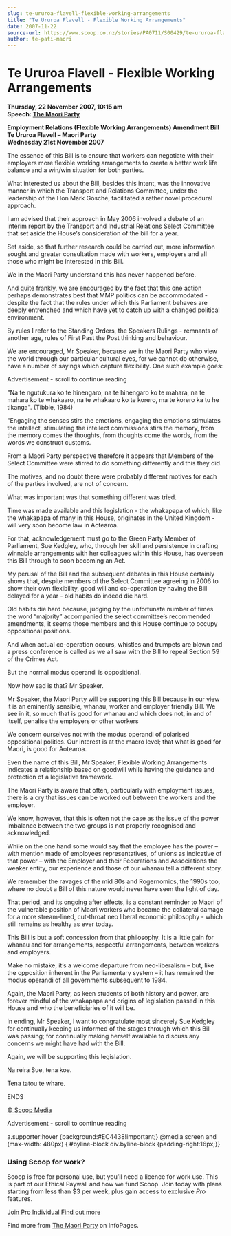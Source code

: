 ```yaml
---
slug: te-ururoa-flavell-flexible-working-arrangements
title: "Te Ururoa Flavell - Flexible Working Arrangements"
date: 2007-11-22
source-url: https://www.scoop.co.nz/stories/PA0711/S00429/te-ururoa-flavell-flexible-working-arrangements.htm
author: te-pati-maori
---
```

Te Ururoa Flavell - Flexible Working Arrangements
=================================================

**Thursday, 22 November 2007, 10:15 am**  
**Speech: [The Maori Party](https://info.scoop.co.nz/The_Maori_Party)**

**Employment Relations (Flexible Working Arrangements) Amendment Bill**  
**Te Ururoa Flavell – Maori Party**  
**Wednesday 21st November 2007**

The essence of this Bill is to ensure that workers can negotiate with their employers more flexible working arrangements to create a better work life balance and a win/win situation for both parties.

What interested us about the Bill, besides this intent, was the innovative manner in which the Transport and Relations Committee, under the leadership of the Hon Mark Gosche, facilitated a rather novel procedural approach.

I am advised that their approach in May 2006 involved a debate of an interim report by the Transport and Industrial Relations Select Committee that set aside the House’s consideration of the bill for a year.

Set aside, so that further research could be carried out, more information sought and greater consultation made with workers, employers and all those who might be interested in this Bill.

We in the Maori Party understand this has never happened before.

And quite frankly, we are encouraged by the fact that this one action perhaps demonstrates best that MMP politics can be accommodated - despite the fact that the rules under which this Parliament behaves are deeply entrenched and which have yet to catch up with a changed political environment.

By rules I refer to the Standing Orders, the Speakers Rulings - remnants of another age, rules of First Past the Post thinking and behaviour.

We are encouraged, Mr Speaker, because we in the Maori Party who view the world through our particular cultural eyes, for we cannot do otherwise, have a number of sayings which capture flexibility. One such example goes:

Advertisement - scroll to continue reading





"Na te ngutukura ko te hinengaro, na te hinengaro ko te mahara, na te mahara ko te whakaaro, na te whakaaro ko te korero, ma te korero ka tu he tikanga". (Tibble, 1984)

"Engaging the senses stirs the emotions, engaging the emotions stimulates the intellect, stimulating the intellect commissions stirs the memory, from the memory comes the thoughts, from thoughts come the words, from the words we construct customs.

From a Maori Party perspective therefore it appears that Members of the Select Committee were stirred to do something differently and this they did.

The motives, and no doubt there were probably different motives for each of the parties involved, are not of concern.

What was important was that something different was tried.

Time was made available and this legislation - the whakapapa of which, like the whakapapa of many in this House, originates in the United Kingdom - will very soon become law in Aotearoa.

For that, acknowledgement must go to the Green Party Member of Parliament, Sue Kedgley, who, through her skill and persistence in crafting winnable arrangements with her colleagues within this House, has overseen this Bill through to soon becoming an Act.

My perusal of the Bill and the subsequent debates in this House certainly shows that, despite members of the Select Committee agreeing in 2006 to show their own flexibility, good will and co-operation by having the Bill delayed for a year - old habits do indeed die hard.

Old habits die hard because, judging by the unfortunate number of times the word “majority” accompanied the select committee’s recommended amendments, it seems those members and this House continue to occupy oppositional positions.

And when actual co-operation occurs, whistles and trumpets are blown and a press conference is called as we all saw with the Bill to repeal Section 59 of the Crimes Act.

But the normal modus operandi is oppositional.

Now how sad is that? Mr Speaker.

Mr Speaker, the Maori Party will be supporting this Bill because in our view it is an eminently sensible, whanau, worker and employer friendly Bill. We see in it, so much that is good for whanau and which does not, in and of itself, penalise the employers or other workers

We concern ourselves not with the modus operandi of polarised oppositional politics. Our interest is at the macro level; that what is good for Maori, is good for Aotearoa.

Even the name of this Bill, Mr Speaker, Flexible Working Arrangements indicates a relationship based on goodwill while having the guidance and protection of a legislative framework.

The Maori Party is aware that often, particularly with employment issues, there is a cry that issues can be worked out between the workers and the employer.

We know, however, that this is often not the case as the issue of the power imbalance between the two groups is not properly recognised and acknowledged.

While on the one hand some would say that the employee has the power – with mention made of employees representatives, of unions as indicative of that power – with the Employer and their Federations and Associations the weaker entity, our experience and those of our whanau tell a different story.

We remember the ravages of the mid 80s and Rogernomics, the 1990s too, where no doubt a Bill of this nature would never have seen the light of day.

That period, and its ongoing after effects, is a constant reminder to Maori of the vulnerable position of Maori workers who became the collateral damage for a more stream-lined, cut-throat neo liberal economic philosophy - which still remains as healthy as ever today.

This Bill is but a soft concession from that philosophy. It is a little gain for whanau and for arrangements, respectful arrangements, between workers and employers.

Make no mistake, it’s a welcome departure from neo-liberalism – but, like the opposition inherent in the Parliamentary system – it has remained the modus operandi of all governments subsequent to 1984.

Again, the Maori Party, as keen students of both history and power, are forever mindful of the whakapapa and origins of legislation passed in this House and who the beneficiaries of it will be.

In ending, Mr Speaker, I want to congratulate most sincerely Sue Kedgley for continually keeping us informed of the stages through which this Bill was passing; for continually making herself available to discuss any concerns we might have had with the Bill.

Again, we will be supporting this legislation.

Na reira Sue, tena koe.

Tena tatou te whare.

  
ENDS

[© Scoop Media](http://www.scoop.co.nz/about/terms.html)  

Advertisement - scroll to continue reading



a.supporter:hover {background:#EC4438!important;} @media screen and (max-width: 480px) { #byline-block div.byline-block {padding-right:16px;}}

### Using Scoop for work?

Scoop is free for personal use, but you’ll need a licence for work use. This is part of our Ethical Paywall and how we fund Scoop. Join today with plans starting from less than $3 per week, plus gain access to exclusive _Pro_ features.  
  
[Join Pro Individual](https://pro.scoop.co.nz/Individual/?from=ProIn24) [Find out more](https://pro.scoop.co.nz/using-scoop-for-work/?from=ProIn24)

Find more from [The Maori Party](https://info.scoop.co.nz/The_Maori_Party) on InfoPages.